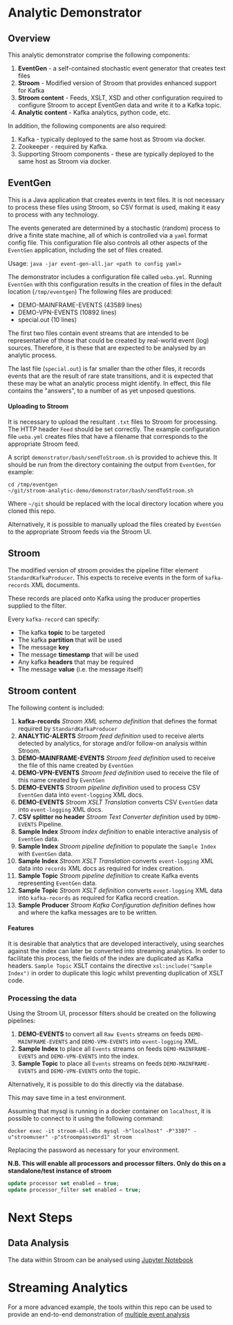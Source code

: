 # Analytic Demonstrator
## Overview
This analytic demonstrator comprise the following components:
1. **EventGen** - a self-contained stochastic event generator that creates text files
1. **Stroom** - Modified version of Stroom that provides enhanced support for Kafka
1. **Stroom content** - Feeds, XSLT, XSD and other configuration required to configure Stroom to accept EventGen data
and write it to a Kafka topic.
1. **Analytic content** - Kafka analytics, python code, etc.

In addition, the following components are also required:
1. Kafka - typically deployed to the same host as Stroom via docker.
1. Zookeeper - required by Kafka.
1. Supporting Stroom components - these are typically deployed to the same host as Stroom via docker.

## EventGen
This is a Java application that creates events in text files.  It is not necessary to process these files using Stroom, so 
CSV format is used, making it easy to process with any technology.

The events generated are determined by a stochastic (random) process to drive a finite state machine, 
all of which is controlled via a `yaml` format config file.
This configuration file also controls all other aspects of the `EventGen` application, including the set of files created.  

Usage: `java -jar event-gen-all.jar <path to config yaml>`

The demonstrator includes a configuration file called `ueba.yml`.  Running `EventGen` with this configuration results in
the creation of files in the default location (`/tmp/eventgen`) The following files are produced:
* DEMO-MAINFRAME-EVENTS (43589 lines)
* DEMO-VPN-EVENTS (10892 lines)
* special.out (10 lines)

The first two files contain event streams that are intended to be representative of those that could be created by 
real-world event (log) sources.  Therefore, it is these that are expected to be analysed by an analytic process.

The last file (`special.out`) is far smaller than the other files, it records events that are the result of rare
state transitions, and it is expected that these may be what an analytic process might identify.  In effect, this file
contains the "answers", to a number of as yet unposed questions.

#### Uploading to Stroom
It is necessary to upload the resultant `.txt` files to Stroom for processing.  The HTTP header `Feed` should be set correctly.
The example configuration file `ueba.yml` creates files that have a filename that corresponds to the appropriate Stroom feed.

A script `demonstrator/bash/sendToStroom.sh` is provided to achieve this.  It should be run from the directory containing
the output from `EventGen`, for example:
```Shell
cd /tmp/eventgen
~/git/stroom-analytic-demo/demonstrator/bash/sendToStroom.sh
```

Where `~/git` should be replaced with the local directory location where you cloned this repo.

Alternatively, it is possible to manually upload the files created by `EventGen` to the appropriate Stroom feeds via the
Stroom UI.

## Stroom
The modified version of stroom provides the pipeline filter element `StandardKafkaProducer`.  This expects to receive
events in the form of `kafka-records` XML documents.

These records are placed onto Kafka using the producer properties supplied to the filter.

Every `kafka-record` can specify:
* The kafka **topic** to be targeted
* The kafka **partition** that will be used
* The message **key**
* The message **timestamp** that will be used
* Any kafka **headers** that may be required
* The message **value** (i.e. the message itself)

## Stroom content
The following content is included:
1. **kafka-records** *Stroom XML schema definition* that defines the format required by `StandardKafkaProducer`
1. **ANALYTIC-ALERTS** *Stroom feed definition* used to receive alerts detected by analytics, for storage and/or follow-on analysis within Stroom.
1. **DEMO-MAINFRAME-EVENTS** *Stroom feed definition* used to receive the file of this name created by `EventGen`
1. **DEMO-VPN-EVENTS** *Stroom feed definition* used to receive the file of this name created by `EventGen`
1. **DEMO-EVENTS** *Stroom pipeline definition* used to process CSV `EventGen` data into `event-logging` XML docs.
1. **DEMO-EVENTS** *Stroom XSLT Translation* converts CSV `EventGen` data into `event-logging` XML docs.
1. **CSV splitter no header** *Stroom Text Converter definition* used by `DEMO-EVENTS` Pipeline.
1. **Sample Index** *Stroom Index definition* to enable interactive analysis of `EventGen` data.
1. **Sample Index** *Stroom pipeline definition* to populate the `Sample Index` with `EventGen` data.
1. **Sample Index** *Stroom XSLT Translation* converts `event-logging` XML data into `records` XML docs as required for index creation.
1. **Sample Topic** *Stroom pipeline definition* to create Kafka events representing `EventGen` data. 
1. **Sample Topic** *Stroom XSLT definition* converts `event-logging` XML data into `kafka-records` as required for Kafka record creation.
1. **Sample Producer** *Stroom Kafka Configuration definition* defines how and where the kafka messages are to be written.

#### Features
It is desirable that analytics that are developed interactively, using searches against the index can later be
converted into streaming analytics.  In order to facilitate this process, the fields of the index are duplicated
as Kafka headers.  `Sample Topic` XSLT contains the directive `xsl:include("Sample Index")` in order to duplicate 
this logic whilst preventing duplication of XSLT code. 

### Processing the data
Using the Stroom UI, processor filters should be created on the following pipelines:
1. **DEMO-EVENTS** to convert all `Raw Events` streams on feeds `DEMO-MAINFRAME-EVENTS` and `DEMO-VPN-EVENTS` into `event-logging` XML.
1. **Sample Index** to place all `Events` streams on feeds `DEMO-MAINFRAME-EVENTS` and `DEMO-VPN-EVENTS` into the index.
1. **Sample Topic** to place all `Events` streams on feeds `DEMO-MAINFRAME-EVENTS` and `DEMO-VPN-EVENTS` onto the topic.

Alternatively, it is possible to do this directly via the database.  

This may save time in a test environment.
 
Assuming that mysql is running in a docker container on `localhost`,
it is possible to connect to it using the following command:
```Shell
docker exec -it stroom-all-dbs mysql -h"localhost" -P"3307" -u"stroomuser" -p"stroompassword1" stroom
```
Replacing the password as necessary for your environment.

**N.B. This will enable all processors and processor filters.  Only do this on a standalone/test instance of stroom**
```SQL
update processor set enabled = true;
update processor_filter set enabled = true;
```

# Next Steps
## Data Analysis
The data within Stroom can be analysed using [Jupyter Notebook](JupyterAnalysis.md)

# Streaming Analytics
For a more advanced example, the tools within this repo can be used to provide an end-to-end demonstration of [multiple event analysis](MultipleEventAnalysisWalkthrough.md)

